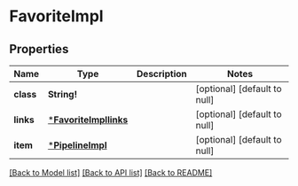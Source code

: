 # FavoriteImpl

## Properties
Name | Type | Description | Notes
------------ | ------------- | ------------- | -------------
**class** | **String!** |  | [optional] [default to null]
**links** | [***FavoriteImpllinks**](FavoriteImpllinks.md) |  | [optional] [default to null]
**item** | [***PipelineImpl**](PipelineImpl.md) |  | [optional] [default to null]

[[Back to Model list]](../README.md#documentation-for-models) [[Back to API list]](../README.md#documentation-for-api-endpoints) [[Back to README]](../README.md)


